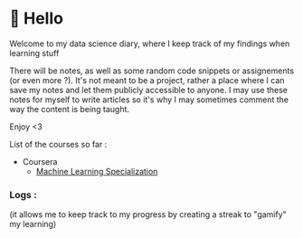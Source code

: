 # :wave: Hello

Welcome to my data science diary, where I keep track of my findings when learning stuff

There will be notes, as well as some random code snippets or assignements (or even more ?). It's not meant to be a project, rather a place where I can save my notes and let them publicly accessible to anyone. I may use these notes for myself to write articles so it's why I may sometimes comment the way the content is being taught.

Enjoy <3

List of the courses so far :
* Coursera
  * [Machine Learning Specialization](https://github.com/Brice-Vergnou/learning_notes/tree/master/Machine%20Learning%20Specialization)

### Logs :
(it allows me to keep track to my progress by creating a streak to "gamify" my learning)
